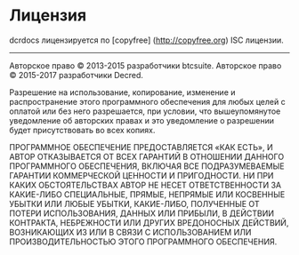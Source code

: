 # Лицензия

dcrdocs лицензируется по [copyfree] (http://copyfree.org) ISC лицензии.

---

Авторское право © 2013-2015 разработчики btcsuite. Авторское право © 2015-2017 разработчики Decred.

Разрешение на использование, копирование, изменение и распространение этого программного обеспечения для любых целей с оплатой или без него разрешается, при условии, что вышеупомянутое уведомление об авторских правах и это уведомление о разрешении будет присутствовать во всех копиях.

ПРОГРАММНОЕ ОБЕСПЕЧЕНИЕ ПРЕДОСТАВЛЯЕТСЯ «КАК ЕСТЬ», И АВТОР ОТКАЗЫВАЕТСЯ ОТ ВСЕХ ГАРАНТИЙ В ОТНОШЕНИИ ДАННОГО ПРОГРАММНОГО ОБЕСПЕЧЕНИЯ, ВКЛЮЧАЯ ВСЕ ПОДРАЗУМЕВАЕМЫЕ ГАРАНТИИ КОММЕРЧЕСКОЙ ЦЕННОСТИ И ПРИГОДНОСТИ. НИ ПРИ КАКИХ ОБСТОЯТЕЛЬСТВАХ АВТОР НЕ НЕСЕТ ОТВЕТСТВЕННОСТИ ЗА КАКИЕ-ЛИБО СПЕЦИАЛЬНЫЕ, ПРЯМЫЕ, НЕПРЯМЫЕ ИЛИ КОСВЕННЫЕ УБЫТКИ ИЛИ ЛЮБЫЕ УБЫТКИ, КАКИЕ-ЛИБО, ПОЛУЧЕННЫЕ ОТ ПОТЕРИ ИСПОЛЬЗОВАНИЯ, ДАННЫХ ИЛИ ПРИБЫЛИ, В ДЕЙСТВИИ КОНТРАКТА, НЕБРЕЖНОСТИ ИЛИ ДРУГИХ ВРЕДОНОСНЫХ ДЕЙСТВИЙ, ВОЗНИКАЮЩИХ ИЗ ИЛИ В СВЯЗИ С ИСПОЛЬЗОВАНИЕМ ИЛИ ПРОИЗВОДИТЕЛЬНОСТЬЮ ЭТОГО ПРОГРАММНОГО ОБЕСПЕЧЕНИЯ.
